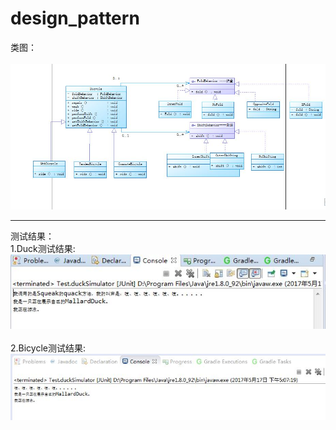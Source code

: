 # design_pattern
类图：
<br/><br/>
<img src="3.JPG" />
<hr/>
<div>测试结果：</div>
<div>1.Duck测试结果:</div>
<img src="2.JPG" />
<br/><br/>
<div>2.Bicycle测试结果:</div>
<img src="1.JPG" />
